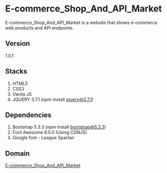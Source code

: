 # E-commerce_Shop_And_API_Market

E-commerce_Shop_And_API_Market is a website that shows e-commerce web products and API endpoints.

## Version

1.0.1

## Stacks

1. HTML5
2. CSS3
3. Vanila JS
4. JQUERY 3.7.1 (npm install jquery@3.7.1)

## Dependencies

1. Bootstrap 5.3.3 (npm install bootstrap@5.3.3)
2. Font Awesome 6.5.0 (Using CDNJS)
3. Google font - League Spartan

## Domain

<a href="https://jedidiah-solomon.github.io/E-commerce_Shop_And_API_Market/" target="_blank">E-commerce_Shop_And_API_Market</a>
